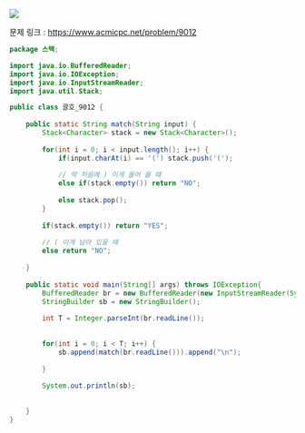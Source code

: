 ![](https://user-images.githubusercontent.com/74396651/155673637-7ea66a57-ac06-408b-9eb2-edeb9b1634d0.png)

문제 링크 : https://www.acmicpc.net/problem/9012

```java
package 스택;

import java.io.BufferedReader;
import java.io.IOException;
import java.io.InputStreamReader;
import java.util.Stack;

public class 괄호_9012 {
	
	public static String match(String input) {
		Stack<Character> stack = new Stack<Character>();
		
		for(int i = 0; i < input.length(); i++) {
			if(input.charAt(i) == '(') stack.push('(');
			
			// 딱 처음에 ) 이게 들어 올 때
			else if(stack.empty()) return "NO";
			
			else stack.pop();
		}
		
		if(stack.empty()) return "YES";
		
		// ( 이게 남아 있을 때
		else return "NO";
		
	}
	
	public static void main(String[] args) throws IOException{
		BufferedReader br = new BufferedReader(new InputStreamReader(System.in));
		StringBuilder sb = new StringBuilder();
		
		int T = Integer.parseInt(br.readLine());
		
		
		for(int i = 0; i < T; i++) {
			sb.append(match(br.readLine())).append("\n");
			
		}
				
		System.out.println(sb);
		
	
	}
}
```
